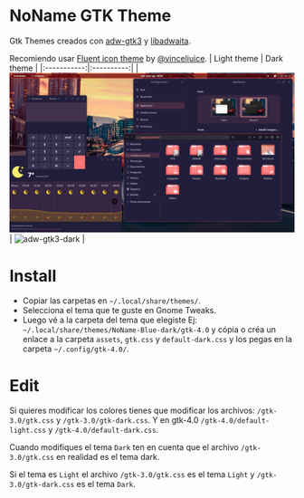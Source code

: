 # NoName GTK Theme
Gtk Themes creados con [adw-gtk3](https://github.com/lassekongo83/adw-gtk3) y [libadwaita](https://gnome.pages.gitlab.gnome.org/libadwaita/).

Recomiendo usar [Fluent icon theme](https://github.com/vinceliuice/Fluent-icon-theme) by [@vinceliuice](https://github.com/vinceliuice).
| Light theme | Dark theme |
|:-----------:|:----------:|
| ![NoName-light](/Capturas/Captura%20desde%202022-08-10%2000-26-25.png?raw=true) | ![adw-gtk3-dark](preview-dark.png?raw=true) |

# Install
- Copiar las carpetas en `~/.local/share/themes/`.
- Selecciona el tema que te guste en Gnome Tweaks.
- Luego vé a la carpeta del tema que elegiste Ej: `~/.local/share/themes/NoName-Blue-dark/gtk-4.0` y cópia o créa un enlace a la carpeta `assets`, `gtk.css` y `default-dark.css` y los pegas en la carpeta `~/.config/gtk-4.0/`. 

# Edit

Si quieres modificar los colores tienes que modificar los archivos: `/gtk-3.0/gtk.css` y `/gtk-3.0/gtk-dark.css`.
Y en gtk-4.0 `/gtk-4.0/default-light.css` y `/gtk-4.0/default-dark.css`.

Cuando modifiques el tema `Dark` ten en cuenta que el archivo `/gtk-3.0/gtk.css` en realidad es el tema dark.

Si el tema es `Light` el archivo `/gtk-3.0/gtk.css` es el tema `Light` y `/gtk-3.0/gtk-dark.css` es el tema `Dark`.
